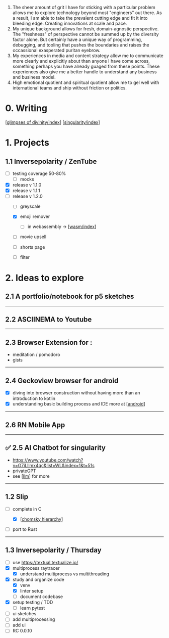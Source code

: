 

1) The sheer amount of grit I have for sticking with a particular problem allows me to explore technology beyond most "engineers" out there. As a result, I am able to take the prevalent cutting edge and fit it into bleeding edge. Creating innovations at scale and pace.
2) My unique background allows for fresh, domain-agnostic perspective. The "freshness" of perspective cannot be summed up by the diversity factor alone. But certainly have a unique way of programming, debugging, and tooling that pushes the boundaries and raises the occassional exasperated puritan eyebrow.
3) My experiences in media and content strategy allow me to communicate more clearly and explicitly about than anyone I have come across, something perhaps you have already guaged from these points. These experiences also give me a better handle to understand any business and business model.
4) High emotional quotient and spiritual quotient allow me to gel well with international teams and ship without friction or politics. 



# 0. Writing

[[glimpses of divinity/index]]
[[singularity/index]]

# 1. Projects

## 1.1 Inversepolarity / ZenTube
- [ ] testing coverage 50-80%
  - [ ] mocks
- [x] release v 1.1.0
- [x] release v 1.1.1
- [ ] release v 1.2.0
  - [ ] greyscale 
  - [x] emoji remover
    - [ ] in webassembly -> [[wasm/index]]
  - [ ] movie upsell
  - [ ] shorts page
  - [ ] filter



# 2. Ideas to explore

## 2.1 A portfolio/notebook for p5 sketches

---

## 2.2 ASCIINEMA to Youtube

---

## 2.3 Browser Extension for :
  - meditation / pomodoro
  - gists
  
---
## 2.4 Geckoview browser for android
- [x] diving into browser construction without having more than an introduction to kotlin
- [x] understanding basic building process and IDE
  more at [[android]]

---

## 2.6 RN Mobile App

---

## ✅ 2.5 AI Chatbot for singularity

- https://www.youtube.com/watch?v=G7iLllmx4qc&list=WL&index=1&t=51s
- privateGPT 
- see [[llm]] for more


---

## 1.2 Slip
- [ ] complete in C
  - [x] [[chomsky hierarchy]]
- [ ] port to Rust


---

## 1.3 Inversepolarity / Thursday

- [ ] use https://textual.textualize.io/
- [x] multiprocess raytracer
  - [x] understand multiprocess vs multithreading
- [x] study and organize code
  - [x] venv
  - [x] linter setup
  - [ ] document codebase
- [x] setup testing / TDD
  - [ ] learn pytest
- [ ] ui sketches
- [ ] add multiprocessing
- [ ] add ui 
- [ ] RC 0.0.10

[//begin]: # "Autogenerated link references for markdown compatibility"
[glimpses of divinity/index]: <../../../src/journals/tyrna get murdered/glimpses of divinity/index> "index"
[singularity/index]: <../../../src/journals/tyrna get murdered/singularity/index> "index"
[wasm/index]: ../../../src/dev/web/wasm/index "index"
[android]: ../../../src/dev/mobile/android "the first line of code"
[llm]: <../../2024/dev/ai ml nn dl/llm> "llm"
[chomsky hierarchy]: <../../../src/dev/languages/compiler/chomsky hierarchy> "chomsky hierarchy"
[//end]: # "Autogenerated link references"